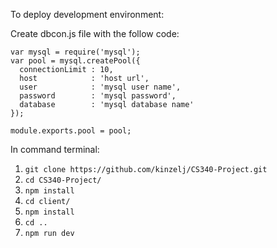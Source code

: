 To deploy development environment:

Create dbcon.js file with the follow code:
```
var mysql = require('mysql');                         
var pool = mysql.createPool({                         
  connectionLimit : 10,                               
  host            : 'host url',
  user            : 'mysql user name',                  
  password        : 'mysql password',                           
  database        : 'mysql database name'                   
});                                                   
                                                      
module.exports.pool = pool;  
```

In command terminal:
1. `git clone https://github.com/kinzelj/CS340-Project.git`
2. `cd CS340-Project/`
3. `npm install`
4. `cd client/`
5. `npm install`
6. `cd ..`
7. `npm run dev`